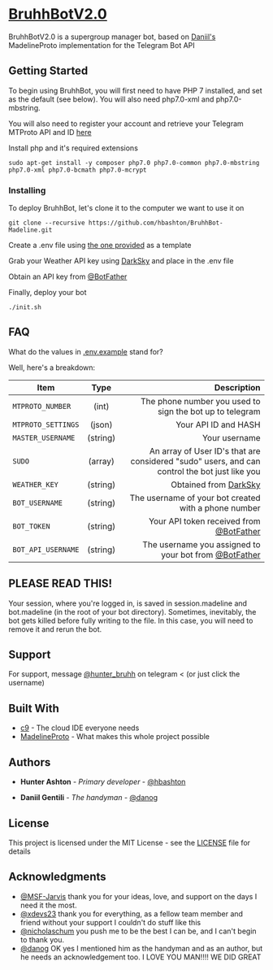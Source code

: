 # [BruhhBotV2.0](https://telegram.me/BruhhBotV2)

BruhhBotV2.0 is a supergroup manager bot, based on [Daniil's](https://github.com/danog/MadelineProto) MadelineProto implementation for the Telegram Bot API

## Getting Started

To begin using BruhhBot, you will first need to have PHP 7 installed, and set as the default (see below). You will also need php7.0-xml and php7.0-mbstring.

You will also need to register your account and retrieve your Telegram MTProto API and ID [here](https://my.telegram.org/apps)

Install php and it's required extensions

```
sudo apt-get install -y composer php7.0 php7.0-common php7.0-mbstring php7.0-xml php7.0-bcmath php7.0-mcrypt
```
### Installing

To deploy BruhhBot, let's clone it to the computer we want to use it on

```
git clone --recursive https://github.com/hbashton/BruhhBot-Madeline.git
```

Create a .env file using [the one provided](.env.example) as a template

Grab your Weather API key using [DarkSky](https://darksky.net/dev/) and place in the .env file

Obtain an API key from [@BotFather](http://telegram.me/botfather)


Finally, deploy your bot

```
./init.sh
```
## FAQ

What do the values in [.env.example](.env.example) stand for?

Well, here's a breakdown:

| Item          | Type           | Description  |
| ------------- |:--------------:| ------------:|
`MTPROTO_NUMBER` | (int) | The phone number you used to sign the bot up to telegram
`MTPROTO_SETTINGS` | (json) | Your API ID and HASH 
`MASTER_USERNAME` | (string) | Your username
`SUDO` | (array) |An array of User ID's that are considered "sudo" users, and can control the bot just like you
`WEATHER_KEY` | (string) | Obtained from [DarkSky](https://darksky.net/dev/)
`BOT_USERNAME` | (string) | The username of your bot created with a phone number
`BOT_TOKEN` | (string) | Your API token received from [@BotFather](http://telegram.me/botfather)
`BOT_API_USERNAME` | (string) | The username you assigned to your bot from [@BotFather](http://telegram.me/botfather)
## PLEASE READ THIS!

Your session, where you're logged in, is saved in session.madeline and bot.madeline (in the root of your bot directory).
Sometimes, inevitably, the bot gets killed before fully writing to the file. In this case, you will need to remove it and rerun the bot.

## Support

For support, message [@hunter_bruhh](https://telegram.me/hunter_bruhh) on telegram < (or just click the username)

## Built With

* [c9](https://c9.io) - The cloud IDE everyone needs
* [MadelineProto](https://github.com/danog/MadelineProto) - What makes this whole project possible

## Authors

* **Hunter Ashton** - *Primary developer* - [@hbashton](https://github.com/hbashton)

* **Daniil Gentili** - *The handyman* - [@danog](https://github.com/danog)

## License

This project is licensed under the MIT License - see the [LICENSE](LICENSE) file for details

## Acknowledgments

* [@MSF-Jarvis](https://github.com/msf-jarvis) thank you for your ideas, love, and support on the days I need it the most.
* [@xdevs23](https://github.com/xdevs23) thank you for everything, as a fellow team member and friend without your support I couldn't do stuff like this
* [@nicholaschum](https://github.com/nicholaschum) you push me to be the best I can be, and I can't begin to thank you.
* [@danog](https://github.com/danog) OK yes I mentioned him as the handyman and as an author, but he needs an acknowledgement too. I LOVE YOU MAN!!!! WE DID GREAT
